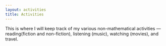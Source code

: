 ```yaml
---
layout: activities
title: Activities
---
```


This is where I will keep track of my various non-mathematical activities &mdash; reading(fiction and non-fiction), listening (music), watching (movies), and travel.
